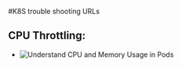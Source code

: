 #K8S trouble shooting URLs

## CPU Throttling:
- ![Understand CPU and Memory Usage in Pods](https://www.middlewareinventory.com/blog/cpu-memory-usage-nodes-k8s "")
